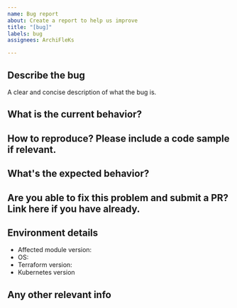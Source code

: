```yaml
---
name: Bug report
about: Create a report to help us improve
title: "[bug]"
labels: bug
assignees: ArchiFleKs

---
```


## Describe the bug

A clear and concise description of what the bug is.

## What is the current behavior?


## How to reproduce? Please include a code sample if relevant.


## What's the expected behavior?


## Are you able to fix this problem and submit a PR? Link here if you have already.


## Environment details

* Affected module version:
* OS:
* Terraform version:
* Kubernetes version

## Any other relevant info

